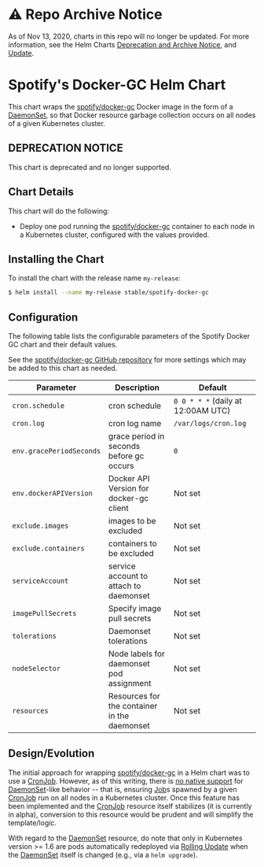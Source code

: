 # ⚠️ Repo Archive Notice

As of Nov 13, 2020, charts in this repo will no longer be updated.
For more information, see the Helm Charts [Deprecation and Archive Notice](https://github.com/nholuongut/Helmcharts#%EF%B8%8F-deprecation-and-archive-notice), and [Update](https://helm.sh/blog/charts-repo-deprecation/).

# Spotify's Docker-GC Helm Chart

This chart wraps the [spotify/docker-gc][] Docker image in the form of a [DaemonSet][], so that Docker resource garbage collection occurs on all nodes of a given Kubernetes cluster.

## DEPRECATION NOTICE

This chart is deprecated and no longer supported.

## Chart Details
This chart will do the following:

* Deploy one pod running the [spotify/docker-gc][] container to each node in a Kubernetes cluster, configured with the values provided.

## Installing the Chart

To install the chart with the release name `my-release`:

```bash
$ helm install --name my-release stable/spotify-docker-gc
```

## Configuration

The following table lists the configurable parameters of the Spotify Docker GC chart and their default values.

See the [spotify/docker-gc GitHub repository][] for more settings which may be added to this chart as needed.

| Parameter                         | Description                                  | Default                            |
| --------------------------------- | -------------------------------------------- | ---------------------------------- |
| `cron.schedule`                   | cron schedule                                | `0 0 * * *` (daily at 12:00AM UTC) |
| `cron.log`                        | cron log name                                | `/var/logs/cron.log`               |
| `env.gracePeriodSeconds`          | grace period in seconds before gc occurs     | `0`                                |
| `env.dockerAPIVersion`            | Docker API Version for docker-gc client      | Not set                            |
| `exclude.images`                  | images to be excluded                        | Not set                            |
| `exclude.containers`              | containers to be excluded                    | Not set                            |
| `serviceAccount`                  | service account to attach to daemonset       | Not set                            |
| `imagePullSecrets`                | Specify image pull secrets                   | Not set                            |
| `tolerations`                     | Daemonset tolerations                        | Not set                            |
| `nodeSelector`                    | Node labels for daemonset pod assignment     | Not set                            |
| `resources`                       | Resources for the container in the daemonset | Not set                            | 

## Design/Evolution

The initial approach for wrapping [spotify/docker-gc][] in a Helm chart was to use a [CronJob][].  However, as of this writing, there is [no native support](https://github.com/kubernetes/kubernetes/issues/36601) for [DaemonSet][]-like behavior -- that is, ensuring [Job][]s spawned by a given [CronJob][] run on all nodes in a Kubernetes cluster.  Once this feature has been implemented and the [CronJob][] resource itself stabilizes (it is currently in alpha), conversion to this resource would be prudent and will simplify the template/logic.

With regard to the [DaemonSet][] resource, do note that only in Kubernetes version >= 1.6 are pods automatically redeployed via [Rolling Update](https://github.com/kubernetes/kubernetes/issues/22543) when the [DaemonSet][] itself is changed (e.g., via a `helm upgrade`).


[spotify/docker-gc]: https://hub.docker.com/r/spotify/docker-gc/
[spotify/docker-gc GitHub repository]: https://github.com/spotify/docker-gc
[DaemonSet]: https://kubernetes.io/docs/concepts/workloads/controllers/daemonset
[CronJob]: https://kubernetes.io/docs/concepts/workloads/controllers/cron-jobs/
[Job]: https://kubernetes.io/docs/concepts/workloads/controllers/jobs-run-to-completion/
